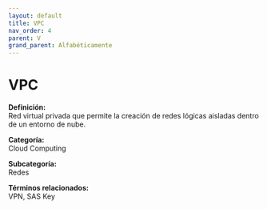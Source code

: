 ```yaml
---
layout: default
title: VPC
nav_order: 4
parent: V
grand_parent: Alfabéticamente
---
```


# VPC

**Definición:**  
Red virtual privada que permite la creación de redes lógicas aisladas dentro de un entorno de nube.

**Categoría:**  
Cloud Computing  

**Subcategoría:**  
Redes

**Términos relacionados:**  
VPN, SAS Key
